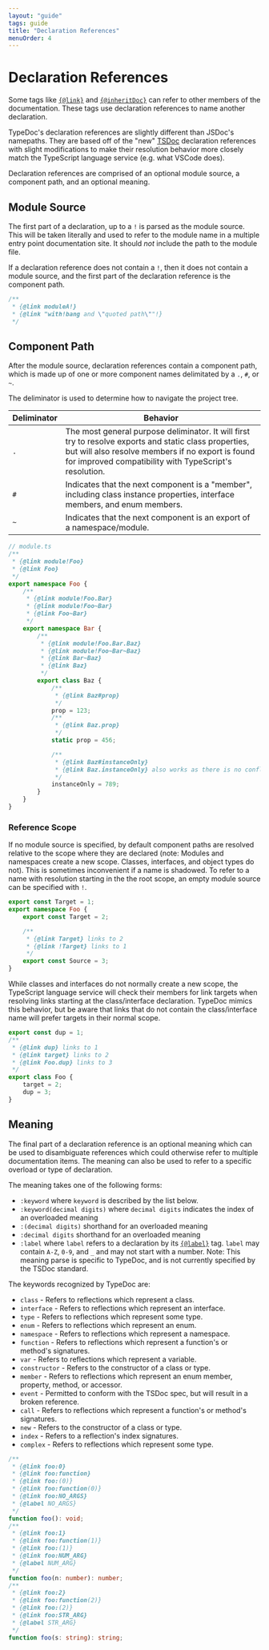 ```yaml
---
layout: "guide"
tags: guide
title: "Declaration References"
menuOrder: 4
---
```


# Declaration References

Some tags like [`{@link}`](/tags/link/) and [`{@inheritDoc}`](/tags/inheritDoc/) can refer to other
members of the documentation. These tags use declaration references to name another declaration.

TypeDoc's declaration references are slightly different than JSDoc's namepaths. They are based off of
the "new" [TSDoc](https://tsdoc.org/pages/spec/overview/) declaration references with slight modifications
to make their resolution behavior more closely match the TypeScript language service (e.g. what VSCode does).

Declaration references are comprised of an optional module source, a component path, and an optional meaning.

## Module Source

The first part of a declaration, up to a `!` is parsed as the module source. This will be taken
literally and used to refer to the module name in a multiple entry point documentation site.
It should _not_ include the path to the module file.

If a declaration reference does not contain a `!`, then it does not contain a module source, and the
first part of the declaration reference is the component path.

```ts
/**
 * {@link moduleA!}
 * {@link "with!bang and \"quoted path\""!}
 */
```

## Component Path

After the module source, declaration references contain a component path, which is made up of one
or more component names delimitated by a `.`, `#`, or `~`.

The deliminator is used to determine how to navigate the project tree.

<!-- prettier-ignore -->
| Deliminator | Behavior |
| --- | --- |
| `.` | The most general purpose deliminator. It will first try to resolve exports and static class properties, but will also resolve members if no export is found for improved compatibility with TypeScript's resolution. |
| `#` | Indicates that the next component is a "member", including class instance properties, interface members, and enum members. |
| `~` | Indicates that the next component is an export of a namespace/module. |

```ts
// module.ts
/**
 * {@link module!Foo}
 * {@link Foo}
 */
export namespace Foo {
    /**
     * {@link module!Foo.Bar}
     * {@link module!Foo~Bar}
     * {@link Foo~Bar}
     */
    export namespace Bar {
        /**
         * {@link module!Foo.Bar.Baz}
         * {@link module!Foo~Bar~Baz}
         * {@link Bar~Baz}
         * {@link Baz}
         */
        export class Baz {
            /**
             * {@link Baz#prop}
             */
            prop = 123;
            /**
             * {@link Baz.prop}
             */
            static prop = 456;

            /**
             * {@link Baz#instanceOnly}
             * {@link Baz.instanceOnly} also works as there is no conflicting static
             */
            instanceOnly = 789;
        }
    }
}
```

### Reference Scope

If no module source is specified, by default component paths are resolved relative to the scope where
they are declared (note: Modules and namespaces create a new scope. Classes, interfaces, and object types
do not). This is sometimes inconvenient if a name is shadowed. To refer to a name with resolution starting
in the the root scope, an empty module source can be specified with `!`.

```ts
export const Target = 1;
export namespace Foo {
    export const Target = 2;

    /**
     * {@link Target} links to 2
     * {@link !Target} links to 1
     */
    export const Source = 3;
}
```

While classes and interfaces do not normally create a new scope, the TypeScript language service will
check their members for link targets when resolving links starting at the class/interface declaration.
TypeDoc mimics this behavior, but be aware that links that do not contain the class/interface name
will prefer targets in their normal scope.

```ts
export const dup = 1;
/**
 * {@link dup} links to 1
 * {@link target} links to 2
 * {@link Foo.dup} links to 3
 */
export class Foo {
    target = 2;
    dup = 3;
}
```

## Meaning

The final part of a declaration reference is an optional meaning which can be used to disambiguate
references which could otherwise refer to multiple documentation items. The meaning can also be used
to refer to a specific overload or type of declaration.

The meaning takes one of the following forms:

-   `:keyword` where `keyword` is described by the list below.
-   `:keyword(decimal digits)` where `decimal digits` indicates the index of an overloaded meaning
-   `:(decimal digits)` shorthand for an overloaded meaning
-   `:decimal digits` shorthand for an overloaded meaning
-   `:label` where `label` refers to a declaration by its [`{@label}`](/tags/label/) tag. `label` may contain `A-Z`, `0-9`, and `_` and may not start with a number. Note: This meaning parse is specific to TypeDoc, and is not currently specified by the TSDoc standard.

The keywords recognized by TypeDoc are:

-   `class` - Refers to reflections which represent a class.
-   `interface` - Refers to reflections which represent an interface.
-   `type` - Refers to reflections which represent some type.
-   `enum` - Refers to reflections which represent an enum.
-   `namespace` - Refers to reflections which represent a namespace.
-   `function` - Refers to reflections which represent a function's or method's signatures.
-   `var` - Refers to reflections which represent a variable.
-   `constructor` - Refers to the constructor of a class or type.
-   `member` - Refers to reflections which represent an enum member, property, method, or accessor.
-   `event` - Permitted to conform with the TSDoc spec, but will result in a broken reference.
-   `call` - Refers to reflections which represent a function's or method's signatures.
-   `new` - Refers to the constructor of a class or type.
-   `index` - Refers to a reflection's index signatures.
-   `complex` - Refers to reflections which represent some type.

```ts
/**
 * {@link foo:0}
 * {@link foo:function}
 * {@link foo:(0)}
 * {@link foo:function(0)}
 * {@link foo:NO_ARGS}
 * {@label NO_ARGS}
 */
function foo(): void;
/**
 * {@link foo:1}
 * {@link foo:function(1)}
 * {@link foo:(1)}
 * {@link foo:NUM_ARG}
 * {@label NUM_ARG}
 */
function foo(n: number): number;
/**
 * {@link foo:2}
 * {@link foo:function(2)}
 * {@link foo:(2)}
 * {@link foo:STR_ARG}
 * {@label STR_ARG}
 */
function foo(s: string): string;
```
